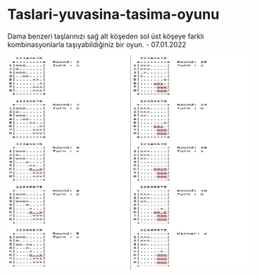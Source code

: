 # Taslari-yuvasina-tasima-oyunu
Dama benzeri taşlarınızı sağ alt köşeden sol üst köşeye farklı kombinasyonlarla taşıyabildiğiniz bir oyun. - 07.01.2022

![banner resmi](https://github.com/emrepiristinee/Taslari-yuvasina-tasima-oyunu/blob/main/CENG_finish/CENG_finish/banner.png)
